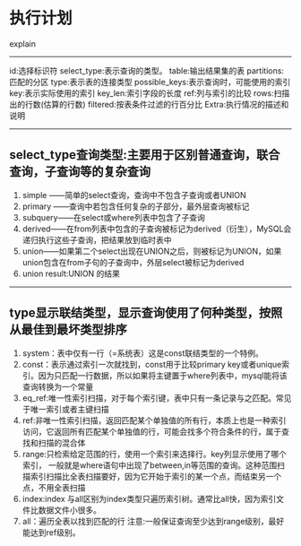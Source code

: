 


# 执行计划
explain


---

id:选择标识符
select_type:表示查询的类型。
table:输出结果集的表
partitions:匹配的分区
type:表示表的连接类型
possible_keys:表示查询时，可能使用的索引
key:表示实际使用的索引
key_len:索引字段的长度
ref:列与索引的比较
rows:扫描出的行数(估算的行数)
filtered:按表条件过滤的行百分比
Extra:执行情况的描述和说明

---
## select_type查询类型:主要用于区别普通查询，联合查询，子查询等的复杂查询
1. simple ——简单的select查询，查询中不包含子查询或者UNION
2. primary ——查询中若包含任何复杂的子部分，最外层查询被标记
3. subquery——在select或where列表中包含了子查询
4. derived——在from列表中包含的子查询被标记为derived（衍生），MySQL会递归执行这些子查询，把结果放到临时表中
5. union——如果第二个select出现在UNION之后，则被标记为UNION，如果union包含在from子句的子查询中，外层select被标记为derived
6. union result:UNION 的结果


---
## type显示联结类型，显示查询使用了何种类型，按照从最佳到最坏类型排序
1. system：表中仅有一行（=系统表）这是const联结类型的一个特例。
2. const：表示通过索引一次就找到，const用于比较primary key或者unique索引。因为只匹配一行数据，所以如果将主键置于where列表中，mysql能将该查询转换为一个常量
3. eq_ref:唯一性索引扫描，对于每个索引键，表中只有一条记录与之匹配。常见于唯一索引或者主键扫描
4. ref:非唯一性索引扫描，返回匹配某个单独值的所有行，本质上也是一种索引访问，它返回所有匹配某个单独值的行，可能会找多个符合条件的行，属于查找和扫描的混合体
5. range:只检索给定范围的行，使用一个索引来选择行。key列显示使用了哪个索引，
    一般就是where语句中出现了between,in等范围的查询。这种范围扫描索引扫描比全表扫描要好，因为它开始于索引的某一个点，而结束另一个点，不用全表扫描
6. index:index 与all区别为index类型只遍历索引树。通常比all快，因为索引文件比数据文件小很多。
7. all：遍历全表以找到匹配的行
注意:一般保证查询至少达到range级别，最好能达到ref级别。
